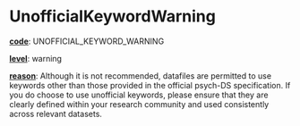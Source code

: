 # UnofficialKeywordWarning

[**code**](/en/latest/reference/schema/meta/defs/code): UNOFFICIAL_KEYWORD_WARNING

[**level**](/en/latest/reference/schema/meta/defs/level): warning

[**reason**](/en/latest/reference/schema/meta/defs/reason): Although it is not recommended, datafiles are permitted to use keywords other than those provided in the official psych-DS specification. If you do choose to use unofficial keywords, please ensure that they are clearly defined within your research community and used consistently across relevant datasets.